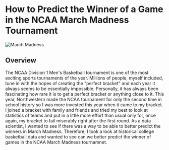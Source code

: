 # How to Predict the Winner of a Game in the NCAA March Madness Tournament

![March Madness](dsc-final-capstone/MarchMadness.jfif)

## Overview
The NCAA Division 1 Men's Basketball tournament is one of the most exciting sports tournaments of the year. Millions of people, myself included, tune in with the hopes of creating the "perfect bracket" and each year it always seems to be essentially impossible. Personally, it has always been fascinating how rare it is to get a perfect bracket or anything close to it. This year, Northwestern made the NCAA tournament for only the second time in school history so I was more invested this year when it came to my bracket. I joined a bracket with family and friends and tried my best to look at statistics of teams and put in a little more effort than usual only for, once again, my bracket to fail miserably right after the first round. As a data scientist, I wanted to see if there was a way to be able to better predict the winners in March Madness. Therefore, I took a look at historical college basketball data and wanted to see can we better predict the winner of games in the NCAA March Madness tournamnet.



